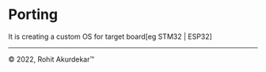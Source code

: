# Porting

It is creating a custom OS for target board[eg STM32 | ESP32]

--------------------------------------------------------------

&copy; 2022, Rohit Akurdekar&trade;
